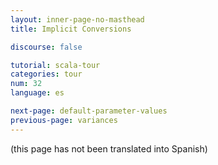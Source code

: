 ```yaml
---
layout: inner-page-no-masthead
title: Implicit Conversions

discourse: false

tutorial: scala-tour
categories: tour
num: 32
language: es

next-page: default-parameter-values
previous-page: variances
---
```


(this page has not been translated into Spanish)
